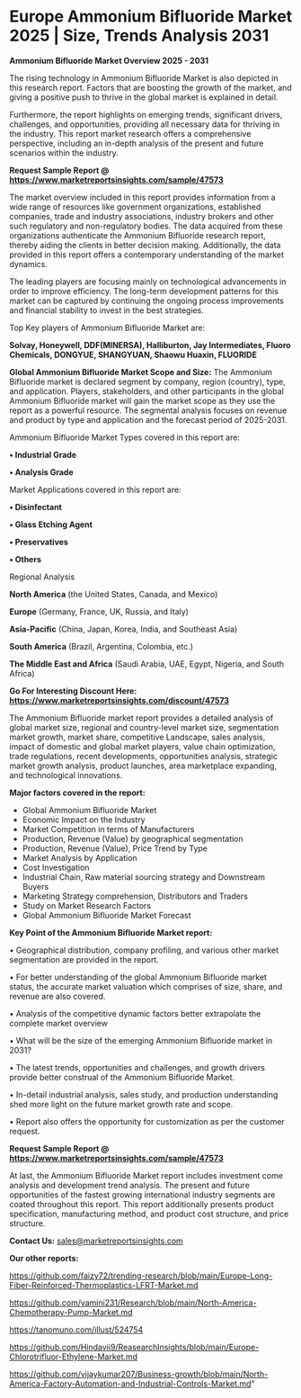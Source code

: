 # Europe Ammonium Bifluoride Market 2025 | Size, Trends Analysis 2031

<Strong> Ammonium Bifluoride Market Overview 2025 - 2031</strong>

The rising technology in Ammonium Bifluoride Market is also depicted in this research report. Factors that are boosting the growth of the market, and giving a positive push to thrive in the global market is explained in detail.

Furthermore, the report highlights on emerging trends, significant drivers, challenges, and opportunities, providing all necessary data for thriving in the industry. This report market research offers a comprehensive perspective, including an in-depth analysis of the present and future scenarios within the industry.

<strong>Request Sample Report @ <a href=https://www.marketreportsinsights.com/sample/47573>https://www.marketreportsinsights.com/sample/47573</a></strong>

The market overview included in this report provides information from a wide range of resources like government organizations, established companies, trade and industry associations, industry brokers and other such regulatory and non-regulatory bodies. The data acquired from these organizations authenticate the Ammonium Bifluoride research report, thereby aiding the clients in better decision making. Additionally, the data provided in this report offers a contemporary understanding of the market dynamics.

The leading players are focusing mainly on technological advancements in order to improve efficiency. The long-term development patterns for this market can be captured by continuing the ongoing process improvements and financial stability to invest in the best strategies.

Top Key players of Ammonium Bifluoride Market are:

<strong>Solvay, Honeywell, DDF(MINERSA), Halliburton, Jay Intermediates, Fluoro Chemicals, DONGYUE, SHANGYUAN, Shaowu Huaxin, FLUORIDE</strong>

<strong><b>Global Ammonium Bifluoride Market Scope and Size:</b></strong>
The Ammonium Bifluoride market is declared segment by company, region (country), type, and application. Players, stakeholders, and other participants in the global Ammonium Bifluoride market will gain the market scope as they use the report as a powerful resource. The segmental analysis focuses on revenue and product by type and application and the forecast period of 2025-2031.

Ammonium Bifluoride Market Types covered in this report are:

<strong>•  Industrial Grade

•  Analysis Grade</strong>

Market Applications covered in this report are:

<strong>•  Disinfectant

•  Glass Etching Agent

•  Preservatives

•  Others</strong> 

Regional Analysis

<strong>North America</strong> (the United States, Canada, and Mexico)

<strong>Europe</strong> (Germany, France, UK, Russia, and Italy)

<strong>Asia-Pacific</strong> (China, Japan, Korea, India, and Southeast Asia)

<strong>South America</strong> (Brazil, Argentina, Colombia, etc.)

<strong>The Middle East and Africa</strong> (Saudi Arabia, UAE, Egypt, Nigeria, and South Africa)

<strong>Go For Interesting Discount Here: <a href=https://www.marketreportsinsights.com/discount/47573>https://www.marketreportsinsights.com/discount/47573</a></strong>

The Ammonium Bifluoride market report provides a detailed analysis of global market size, regional and country-level market size, segmentation market growth, market share, competitive Landscape, sales analysis, impact of domestic and global market players, value chain optimization, trade regulations, recent developments, opportunities analysis, strategic market growth analysis, product launches, area marketplace expanding, and technological innovations.

<strong><b>Major factors covered in the report:</b></strong>
<ul>
  <li>Global Ammonium Bifluoride Market </li>
  <li>Economic Impact on the Industry</li>
  <li>Market Competition in terms of Manufacturers</li>
  <li>Production, Revenue (Value) by geographical segmentation</li>
  <li>Production, Revenue (Value), Price Trend by Type</li>
  <li>Market Analysis by Application</li>
  <li>Cost Investigation</li>
  <li>Industrial Chain, Raw material sourcing strategy and Downstream Buyers</li>
  <li>Marketing Strategy comprehension, Distributors and Traders</li>
  <li>Study on Market Research Factors</li>
  <li>Global Ammonium Bifluoride Market Forecast</li>
</ul>

<strong><b>Key Point of the Ammonium Bifluoride Market report:</b></strong>

• Geographical distribution, company profiling, and various other market segmentation are provided in the report.

• For better understanding of the global Ammonium Bifluoride market status, the accurate market valuation which comprises of size, share, and revenue are also covered.

• Analysis of the competitive dynamic factors better extrapolate the complete market overview

• What will be the size of the emerging Ammonium Bifluoride market in 2031?

• The latest trends, opportunities and challenges, and growth drivers provide better construal of the Ammonium Bifluoride Market.

• In-detail industrial analysis, sales study, and production understanding shed more light on the future market growth rate and scope.

• Report also offers the opportunity for customization as per the customer request.

<strong>Request Sample Report @ <a href=https://www.marketreportsinsights.com/sample/47573>https://www.marketreportsinsights.com/sample/47573</a></strong>

At last, the Ammonium Bifluoride Market report includes investment come analysis and development trend analysis. The present and future opportunities of the fastest growing international industry segments are coated throughout this report. This report additionally presents product specification, manufacturing method, and product cost structure, and price structure.

<strong>Contact Us:</strong>
sales@marketreportsinsights.com

<strong>Our other reports:</strong>

<a href=https://github.com/faizy72/trending-research/blob/main/Europe-Long-Fiber-Reinforced-Thermoplastics-LFRT-Market.md>https://github.com/faizy72/trending-research/blob/main/Europe-Long-Fiber-Reinforced-Thermoplastics-LFRT-Market.md</a>

<a href=https://github.com/yamini231/Research/blob/main/North-America-Chemotherapy-Pump-Market.md>https://github.com/yamini231/Research/blob/main/North-America-Chemotherapy-Pump-Market.md</a>

<a href=https://tanomuno.com/illust/524754>https://tanomuno.com/illust/524754</a>

<a href=https://github.com/Hindavii9/ReasearchInsights/blob/main/Europe-Chlorotrifluor-Ethylene-Market.md>https://github.com/Hindavii9/ReasearchInsights/blob/main/Europe-Chlorotrifluor-Ethylene-Market.md</a>

<a href=https://github.com/vijaykumar207/Business-growth/blob/main/North-America-Factory-Automation-and-Industrial-Controls-Market.md>https://github.com/vijaykumar207/Business-growth/blob/main/North-America-Factory-Automation-and-Industrial-Controls-Market.md</a>"
